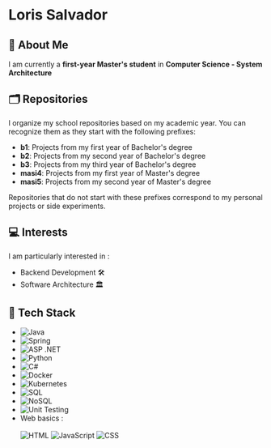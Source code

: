 # Loris Salvador

## 🌱 About Me

I am currently a **first-year Master's student** in **Computer Science - System Architecture**

##  🗂️ Repositories

I organize my school repositories based on my academic year. You can recognize them as they start with the following prefixes:

* **b1**: Projects from my first year of Bachelor's degree
* **b2**: Projects from my second year of Bachelor's degree
* **b3**: Projects from my third year of Bachelor's degree
* **masi4**: Projects from my first year of Master's degree
* **masi5**: Projects from my second year of Master's degree

Repositories that do not start with these prefixes correspond to my personal projects or side experiments.

## 💻 Interests

I am particularly interested in :

* Backend Development 🛠️
* Software Architecture 🏛️

## 🚀 Tech Stack

- ![Java](https://img.shields.io/badge/Java-ED8B00?style=for-the-badge&logo=java&logoColor=white)  
- ![Spring](https://img.shields.io/badge/Spring-6DB33F?style=for-the-badge&logo=spring&logoColor=white)  
- ![ASP .NET](https://img.shields.io/badge/ASP.NET-512BD4?style=for-the-badge&logo=dotnet&logoColor=white)  
- ![Python](https://img.shields.io/badge/Python-3776AB?style=for-the-badge&logo=python&logoColor=white)  
- ![C#](https://img.shields.io/badge/C%23-239120?style=for-the-badge&logo=c-sharp&logoColor=white)  
- ![Docker](https://img.shields.io/badge/Docker-2496ED?style=for-the-badge&logo=docker&logoColor=white)  
- ![Kubernetes](https://img.shields.io/badge/Kubernetes-326CE5?style=for-the-badge&logo=kubernetes&logoColor=white)  
- ![SQL](https://img.shields.io/badge/SQL-4479A1?style=for-the-badge&logo=mysql&logoColor=white)  
- ![NoSQL](https://img.shields.io/badge/NoSQL-4DB33D?style=for-the-badge&logo=mongodb&logoColor=white)  
- ![Unit Testing](https://img.shields.io/badge/Unit_Testing-6DB33F?style=for-the-badge&logo=jest&logoColor=white)  
- Web basics : <br> <br>
  ![HTML](https://img.shields.io/badge/HTML-E34F26?style=for-the-badge&logo=html5&logoColor=white) 
  ![JavaScript](https://img.shields.io/badge/JavaScript-F7DF1E?style=for-the-badge&logo=javascript&logoColor=black) 
  ![CSS](https://img.shields.io/badge/CSS-1572B6?style=for-the-badge&logo=css3&logoColor=white)

